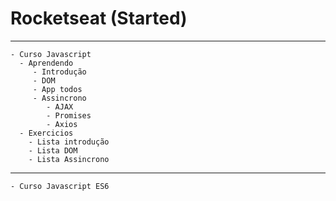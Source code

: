 # Rocketseat (Started)
  ---
    - Curso Javascript
      - Aprendendo
         - Introdução
         - DOM
         - App todos
         - Assincrono
            - AJAX
            - Promises
            - Axios
      - Exercicios
        - Lista introdução
        - Lista DOM
        - Lista Assincrono
---
    - Curso Javascript ES6
